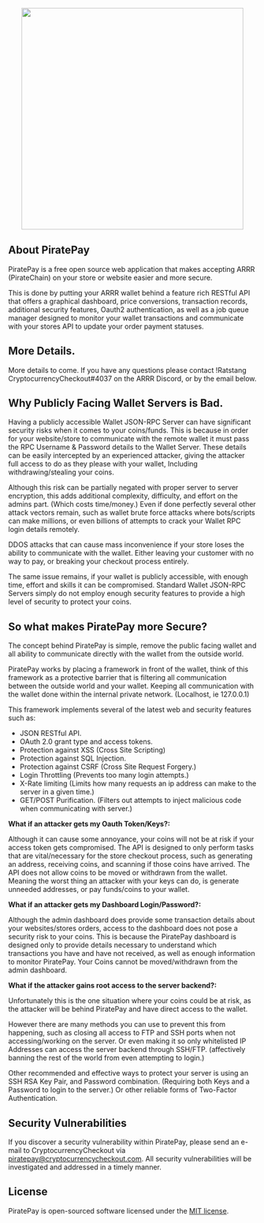 <p align="center"><img src="https://raw.githubusercontent.com/CryptocurrencyCheckout/PiratePay/master/public/img/PiratePayShipLogo.png" width="450"></p>

## About PiratePay

PiratePay is a free open source web application that makes accepting ARRR (PirateChain) on your store or website easier and more secure.

This is done by putting your ARRR wallet behind a feature rich RESTful API that offers a graphical dashboard, price conversions, transaction records, additional security features, Oauth2 authentication, as well as a job queue manager designed to monitor your wallet transactions and communicate with your stores API to update your order payment statuses.


## More Details.

More details to come.
If you have any questions please contact !Ratstang CryptocurrencyCheckout#4037 on the ARRR Discord, or by the email below.


## Why Publicly Facing Wallet Servers is Bad.

Having a publicly accessible Wallet JSON-RPC Server can have significant security risks when it comes to your coins/funds.
This is because in order for your website/store to communicate with the remote wallet it must pass the RPC Username & Password details to the Wallet Server.
These details can be easily intercepted by an experienced attacker, giving the attacker full access to do as they please with your wallet, Including withdrawing/stealing your coins.

Although this risk can be partially negated with proper server to server encryption, this adds additional complexity, difficulty, and effort on the admins part. (Which costs time/money.)
Even if done perfectly several other attack vectors remain, such as wallet brute force attacks where bots/scripts can make millions, or even billions of attempts to crack your Wallet RPC login details remotely.

DDOS attacks that can cause mass inconvenience if your store loses the ability to communicate with the wallet. Either leaving your customer with no way to pay, or breaking your checkout process entirely.

The same issue remains, if your wallet is publicly accessible, with enough time, effort and skills it can be compromised.
Standard Wallet JSON-RPC Servers simply do not employ enough security features to provide a high level of security to protect your coins.


## So what makes PiratePay more Secure?

The concept behind PiratePay is simple, remove the public facing wallet and all ability to communicate directly with the wallet from the outside world.

PiratePay works by placing a framework in front of the wallet, think of this framework as a protective barrier that is filtering all communication between the outside world and your wallet.
Keeping all communication with the wallet done within the internal private network. (Localhost, ie 127.0.0.1)

This framework implements several of the latest web and security features such as:

- JSON RESTful API.
- OAuth 2.0 grant type and access tokens.
- Protection against XSS (Cross Site Scripting)
- Protection against SQL Injection.
- Protection against CSRF (Cross Site Request Forgery.)
- Login Throttling (Prevents too many login attempts.)
- X-Rate limiting (Limits how many requests an ip address can make to the server in a given time.)
- GET/POST Purification. (Filters out attempts to inject malicious code when communicating with server.)


**What if an attacker gets my Oauth Token/Keys?:**

Although it can cause some annoyance, your coins will not be at risk if your access token gets compromised.
The API is designed to only perform tasks that are vital/necessary for the store checkout process, such as generating an address, receiving coins, and scanning if those coins have arrived.
The API does not allow coins to be moved or withdrawn from the wallet. Meaning the worst thing an attacker with your keys can do, is generate unneeded addresses, or pay funds/coins to your wallet.


**What if an attacker gets my Dashboard Login/Password?:**

Although the admin dashboard does provide some transaction details about your websites/stores orders, access to the dashboard does not pose a security risk to your coins.
This is because the PiratePay dashboard is designed only to provide details necessary to understand which transactions you have and have not received, as well as enough information to monitor PiratePay.
Your Coins cannot be moved/withdrawn from the admin dashboard.


**What if the attacker gains root access to the server backend?:**

Unfortunately this is the one situation where your coins could be at risk, as the attacker will be behind PiratePay and have direct access to the wallet.

However there are many methods you can use to prevent this from happening, such as closing all access to FTP and SSH ports when not accessing/working on the server.
Or even making it so only whitelisted IP Addresses can access the server backend through SSH/FTP. (affectively banning the rest of the world from even attempting to login.)

Other recommended and effective ways to protect your server is using an SSH RSA Key Pair, and Password combination. (Requiring both Keys and a Password to login to the server.) Or other reliable forms of Two-Factor Authentication.


## Security Vulnerabilities

If you discover a security vulnerability within PiratePay, please send an e-mail to CryptocurrencyCheckout via [piratepay@cryptocurrencycheckout.com](mailto:piratepay@cryptocurrencycheckout.com). All security vulnerabilities will be investigated and addressed in a timely manner.


## License

PiratePay is open-sourced software licensed under the [MIT license](https://opensource.org/licenses/MIT).
